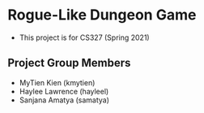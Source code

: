 # Rogue-Like Dungeon Game
- This project is for CS327 (Spring 2021)

## Project Group Members
- MyTien Kien (kmytien)
- Haylee Lawrence (hayleel)
- Sanjana Amatya (samatya)
